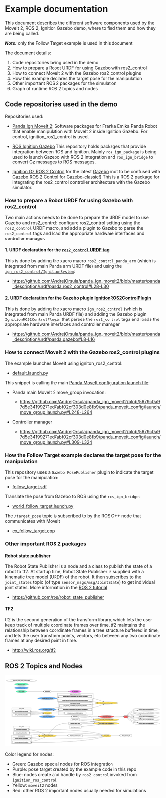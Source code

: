 # Example documentation

This document describes the different software components
used by the MoveIt 2, ROS 2, Ignition Gazebo demo,
where to find them and how they are being called.

***Note:*** only the Follow Target example is used in this document

The document details:

 1. Code repositories being used in the demo
 1. How to prepare a Robot URDF for using Gazebo with ros2_control
 1. How to connect MoveIt 2 with the Gazebo ros2_control plugins
 1. How this example declares the target pose for the manipulation
 1. Other important ROS 2 packages for the simulation
 1. Graph of runtime ROS 2 topics and nodes

## Code repositories used in the demo 

Repositories used:

* [Panda Ign MoveIt 2](https://github.com/AndrejOrsula/panda_ign_moveit2):
  Software packages for Franka Emika Panda Robot that enable manipulation with MoveIt 2 
  inside Ignition Gazebo. For control, ignition_ros2_control is used.

* [ROS Ignition Gazebo](https://github.com/gazebosim/ros_gz/tree/galactic)
  This repository holds packages that provide integration between ROS and Ignition.
  Mainly `ros_ign_package` is being used to launch Gazebo with ROS 2 integration 
  and `ros_ign_bridge` to convert Gz messages to ROS messages.

* [Ignition Gz ROS 2 Control](https://github.com/ros-controls/gz_ros2_control) for the latest [Gazebo](https://gazebosim.org) (not to be confused with [Gazebo ROS 2 Control](https://github.com/ros-controls/gazebo_ros2_control/tree/galactic) for [Gazebo-classic](https://classic.gazebosim.org)!)
  This is a ROS 2 package for integrating the ros2_control controller architecture
  with the Gazebo simulator.

### How to prepare a Robot URDF for using Gazebo with ros2_control

Two main actions needs to be done to prepare the URDF model to use Gazebo and
ros2_control: configure ros2_control setting using the `ros2_control` URDF
macro, and add a plugin to Gazebo to parse the `ros2_control` tags and 
load the appropriate hardware interfaces and controller manager.

#### 1. URDF declaration for the [`ros2_control` URDF tag](https://control.ros.org/master/doc/getting_started/getting_started.html#hardware-description-in-urdf)

This is done by adding the xacro macro `ros2_control_panda_arm` (which is 
integrated from main Panda arm URDF file) and using the
[`ign_ros2_control/IgnitionSystem`](https://github.com/ros-controls/gz_ros2_control/blob/master/README.md?plain=1#L93-L118):

* https://github.com/AndrejOrsula/panda_ign_moveit2/blob/master/panda_description/urdf/panda.ros2_control#L28-L30

#### 2. URDF declaration for the Gazebo plugin [IgnitionROS2ControlPlugin](https://github.com/ros-controls/gz_ros2_control/blob/master/README.md?plain=1#L153-L169)

This is done by adding the xacro macro `ign_ros2_control` (which is integrated 
from main Panda URDF file) and adding the Gazebo plugin `IgnitionROS2ControlPlugin`
that parses the `ros2_control` tags and loads the appropriate hardware interfaces and controller manager

* https://github.com/AndrejOrsula/panda_ign_moveit2/blob/master/panda_description/urdf/panda.gazebo#L8-L16

### How to connect MoveIt 2 with the Gazebo ros2_control plugins

The example launches MoveIt using igniton_ros2_control:

* [default.launch.py](../launch/default.launch.py#L81-L94)

This snippet is calling the main [Panda MoveIt configuration launch file](https://github.com/AndrejOrsula/panda_ign_moveit2/blob/master/panda_moveit_config/launch/move_group.launch.py):

* Panda main MoveIt 2 move_group invocation:
  * https://github.com/AndrejOrsula/panda_ign_moveit2/blob/5679c0a97d5e34199271ed7abf02cf303d0e8fb9/panda_moveit_config/launch/move_group.launch.py#L248-L264

* Controller manager
  * https://github.com/AndrejOrsula/panda_ign_moveit2/blob/5679c0a97d5e34199271ed7abf02cf303d0e8fb9/panda_moveit_config/launch/move_group.launch.py#L309-L324

### How the Follow Target example declares the target pose for the manipulation

This repository uses a `Gazebo PosePublisher` plugin to indicate the target pose for the manipulation:
* [follow_target.sdf](../worlds/follow_target.sdf#L99-L104)

Translate the pose from Gazebo to ROS using the `ros_ign_bridge`:
* [world_follow_target.launch.py](../launch/worlds/world_follow_target.launch.py#L61-L76)

The `/target_pose` topic is subscribed to by the ROS C++ node that communicates with MoveIt
* [ex_follow_target.cpp](../examples/cpp/ex_follow_target.cpp#L28-L57)

### Other important ROS 2 packages

#### Robot state publisher

The Robot State Publisher is a node and a class to publish
the state of a robot to tf2. At startup time, Robot State Publisher is 
supplied with a kinematic tree model (URDF) of the robot. It then subscribes 
to the `joint_states` topic (of type `sensor_msgs/msg/JointState`) to get
individual joint states. More information in the
[ROS 2 tutorial](https://docs.ros.org/en/galactic/Tutorials/Intermediate/URDF/Using-URDF-with-Robot-State-Publisher.html)

* https://github.com/ros/robot_state_publisher

#### TF2 

tf2 is the second generation of the transform library, which lets the user
keep track of multiple coordinate frames over time. tf2 maintains the 
relationship between coordinate frames in a tree structure buffered in 
time, and lets the user transform points, vectors, etc between any 
two coordinate frames at any desired point in time.

* http://wiki.ros.org/tf2


## ROS 2 Topics and Nodes

![ROS 2 Graph of the demo](ros_rqt_graph.png)

Color legend for nodes:
 * Green: Gazebo special nodes for ROS integration
 * Purple: pose target created by the example code in this repo
 * Blue: nodes create and handle by `ros2_control` invoked from `ignition_ros_control`
 * Yellow: `moveit2` nodes
 * Red: other ROS 2 important nodes usually needed for simulations
